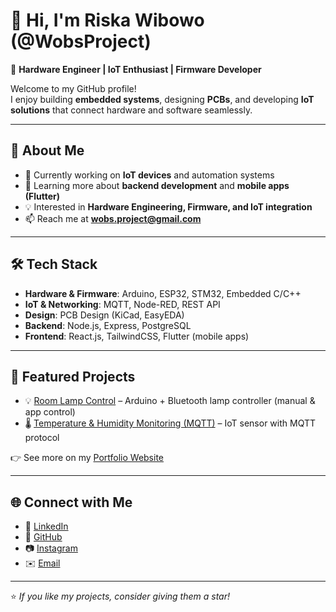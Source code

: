 # 👋 Hi, I'm Riska Wibowo (@WobsProject)

🔧 **Hardware Engineer | IoT Enthusiast | Firmware Developer**

Welcome to my GitHub profile!  
I enjoy building **embedded systems**, designing **PCBs**, and developing **IoT solutions** that connect hardware and software seamlessly.

---

## 🚀 About Me
- 🔭 Currently working on **IoT devices** and automation systems  
- 🌱 Learning more about **backend development** and **mobile apps (Flutter)**  
- 💡 Interested in **Hardware Engineering, Firmware, and IoT integration**  
- 📫 Reach me at **[wobs.project@gmail.com](mailto:wobs.project@gmail.com)**  

---

## 🛠️ Tech Stack
- **Hardware & Firmware**: Arduino, ESP32, STM32, Embedded C/C++  
- **IoT & Networking**: MQTT, Node-RED, REST API  
- **Design**: PCB Design (KiCad, EasyEDA)  
- **Backend**: Node.js, Express, PostgreSQL
- **Frontend**: React.js, TailwindCSS, Flutter (mobile apps)

---

## 📌 Featured Projects
- 💡 [Room Lamp Control](https://github.com/WobsProject/room-lamp-control) – Arduino + Bluetooth lamp controller (manual & app control)  
- 🌡️ [Temperature & Humidity Monitoring (MQTT)](https://github.com/WobsProject/temp-humidity-mqtt) – IoT sensor with MQTT protocol  

👉 See more on my [Portfolio Website](https://wobsproject.github.io/)

---

## 🌐 Connect with Me
- 💼 [LinkedIn](https://www.linkedin.com/in/muhammad-riska-wibowo)  
- 🐙 [GitHub](https://github.com/WobsProject)  
- 📷 [Instagram](https://www.instagram.com/wobs.project)  
- ✉️ [Email](mailto:wobs.project@gmail.com)  

---

⭐ *If you like my projects, consider giving them a star!*
